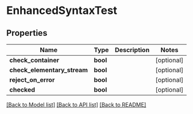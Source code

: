 # EnhancedSyntaxTest

## Properties
Name | Type | Description | Notes
------------ | ------------- | ------------- | -------------
**check_container** | **bool** |  | [optional] 
**check_elementary_stream** | **bool** |  | [optional] 
**reject_on_error** | **bool** |  | [optional] 
**checked** | **bool** |  | [optional] 

[[Back to Model list]](../README.md#documentation-for-models) [[Back to API list]](../README.md#documentation-for-api-endpoints) [[Back to README]](../README.md)



